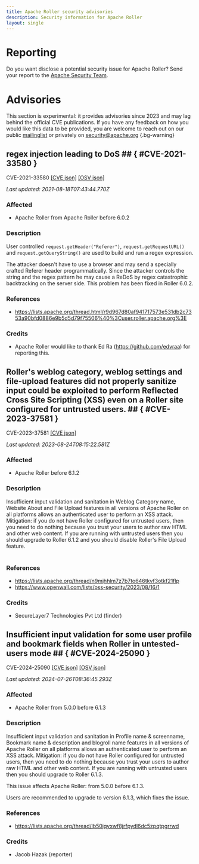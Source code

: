 ```yaml
---
title: Apache Roller security advisories
description: Security information for Apache Roller
layout: single
---
```


# Reporting

Do you want disclose a potential security issue for Apache Roller? Send your report to the [Apache Security Team](mailto:security@apache.org).

# Advisories

This section is experimental: it provides advisories since 2023 and may lag behind the official CVE publications. If you have any feedback on how you would like this data to be provided, you are welcome to reach out on our public [mailinglist](/mailinglist) or privately on [security@apache.org](mailto:security@apache.org)
{.bg-warning}

## regex injection leading to DoS ## { #CVE-2021-33580 }

CVE-2021-33580 [\[CVE json\]](./CVE-2021-33580.cve.json) [\[OSV json\]](./CVE-2021-33580.osv.json)



_Last updated: 2021-08-18T07:43:44.770Z_

### Affected

* Apache Roller from Apache Roller before 6.0.2


### Description

User controlled `request.getHeader("Referer")`, `request.getRequestURL()` and `request.getQueryString()` are used to build and run a regex expression.

The attacker doesn't have to use a browser and may send a specially crafted Referer header programmatically. Since the attacker controls the string and the regex pattern he may cause a ReDoS by regex catastrophic backtracking on the server side.  This problem has been fixed in Roller 6.0.2.





### References
* https://lists.apache.org/thread.html/r9d967d80af941717573e531db2c7353a90bfd0886e9b5d5d79f75506%40%3Cuser.roller.apache.org%3E


### Credits
* Apache Roller would like to thank Ed Ra (https://github.com/edvraa) for reporting this.


## Roller's weblog category, weblog settings and file-upload features did not properly sanitize input could be exploited to perform Reflected Cross Site Scripting (XSS) even on a Roller site configured for untrusted users. ## { #CVE-2023-37581 }

CVE-2023-37581 [\[CVE json\]](./CVE-2023-37581.cve.json)

_Last updated: 2023-08-24T08:15:22.581Z_

### Affected

* Apache Roller before 6.1.2


### Description

<span style="background-color: rgb(255, 255, 255);">Insufficient input validation and sanitation in Weblog Category name, Website About and File Upload features in all versions of Apache Roller on all platforms allows an authenticated user to perform an XSS attack. </span><span style="background-color: var(--wht);">Mitigation: if you do not have Roller configured for untrusted users, then you need to do nothing because you trust your users to author raw HTML and other web content. If you are running with untrusted users then you should upgrade to Roller 6.1.2 and you should disable Roller's File Upload feature. </span><br><br><p></p>

### References
* https://lists.apache.org/thread/n9mjhhlm7z7b7to646tkvf3otkf21flp
* https://www.openwall.com/lists/oss-security/2023/08/16/1


### Credits
* SecureLayer7 Technologies Pvt Ltd (finder)


## Insufficient input validation for some user profile and bookmark fields when Roller in untested-users mode ## { #CVE-2024-25090 }

CVE-2024-25090 [\[CVE json\]](./CVE-2024-25090.cve.json) [\[OSV json\]](./CVE-2024-25090.osv.json)



_Last updated: 2024-07-26T08:36:45.293Z_

### Affected

* Apache Roller from 5.0.0 before 6.1.3


### Description

<p>Insufficient input validation and sanitation in Profile name &amp; screenname, Bookmark name &amp; description and blogroll name features in all versions of Apache Roller on all platforms allows an authenticated user to perform an XSS attack. Mitigation: if you do not have Roller configured for untrusted users, then you need to do nothing because you trust your users to author raw HTML and other web content. If you are running with untrusted users then you should upgrade to Roller 6.1.3.</p><p>This issue affects Apache Roller: from 5.0.0 before 6.1.3.</p><p>Users are recommended to upgrade to version 6.1.3, which fixes the issue.</p>

### References
* https://lists.apache.org/thread/lb50jqyxwf8jrfpydl6dc5zpqtpgrrwd


### Credits
* Jacob Hazak (reporter)
